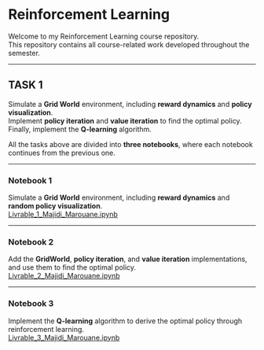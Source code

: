 # **Reinforcement Learning**

Welcome to my Reinforcement Learning course repository.  
This repository contains all course-related work developed throughout the semester.

---

## **TASK 1**

Simulate a **Grid World** environment, including **reward dynamics** and **policy visualization**.  
Implement **policy iteration** and **value iteration** to find the optimal policy.  
Finally, implement the **Q-learning** algorithm.

All the tasks above are divided into **three notebooks**, where each notebook continues from the previous one.

---

### **Notebook 1**  
Simulate a **Grid World** environment, including **reward dynamics** and **random policy visualization**.  
[Livrable_1_Majidi_Marouane.ipynb](Task1/Livrable_1_Majidi_Marouane.ipynb)

---

### **Notebook 2**  
Add the **GridWorld**, **policy iteration**, and **value iteration** implementations, and use them to find the optimal policy.  
[Livrable_2_Majidi_Marouane.ipynb](Task1/Livrable_2_Majidi_Marouane.ipynb)

---

### **Notebook 3**  
Implement the **Q-learning** algorithm to derive the optimal policy through reinforcement learning.  
[Livrable_3_Majidi_Marouane.ipynb](Task1/Livrable_3_Majidi_Marouane.ipynb)

